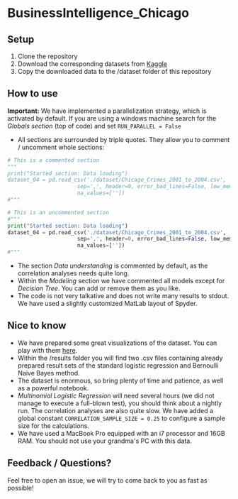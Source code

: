 # BusinessIntelligence_Chicago

## Setup
1. Clone the repository
2. Download the corresponding datasets from [Kaggle](https://www.kaggle.com/currie32/crimes-in-chicago)
3. Copy the downloaded data to the /dataset folder of this repository

## How to use

**Important:** We have implemented a parallelization strategy, which is activated by default. If you are using a windows machine search for the *Globals section* (top of code) and set `RUN_PARALLEL = False`

* All sections are surrounded by triple quotes. They allow you to comment / uncomment whole sections: 

```python
# This is a commented section
"""
print("Started section: Data loading")
dataset_04 = pd.read_csv('./dataset/Chicago_Crimes_2001_to_2004.csv',
                      sep=',', header=0, error_bad_lines=False, low_memory=False, 
                      na_values=[''])
#"""

# This is an uncommented section
#"""
print("Started section: Data loading")
dataset_04 = pd.read_csv('./dataset/Chicago_Crimes_2001_to_2004.csv',
                      sep=',', header=0, error_bad_lines=False, low_memory=False, 
                      na_values=[''])
#"""
```

* The section *Data understanding* is commented by default, as the correlation analyses needs quite long. 
* Within the *Modeling* section we have commented all models except for *Decision Tree*. You can add or remove them as you like.
* The code is not very talkative and does not write many results to stdout. We have used a slightly customized MatLab layout of Spyder.

## Nice to know
* We have prepared some great visualizations of the dataset. You can play with them [here](https://walz1.github.io/BusinessIntelligence_Chicago/).
* Within the /results folder you will find two .csv files containing already prepared result sets of the standard logistic regression and Bernoulli Naive Bayes method.  
* The dataset is enormous, so bring plenty of time and patience, as well as a powerful notebook.
* *Multinomial Logistic Regression* will need several hours (we did not manage to execute a full-blown test), you should think about a nightly run. The correlation analyses are also quite slow. We have added a global constant `CORRELATION_SAMPLE_SIZE = 0.25` to configure a sample size for the calculations.
* We have used a MacBook Pro equipped with an i7 processor and 16GB RAM. You should not use your grandma's PC with this data.

## Feedback / Questions?
Feel free to open an issue, we will try to come back to you as fast as possible!
